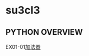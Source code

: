 # su3cl3
## PYTHON OVERVIEW
EX01-01[加法器](https://colab.research.google.com/drive/1Hthci2ixoFndPtrgjIIGO5GQbK6LWsEm#scrollTo=tD0MMLXP3DVL)
